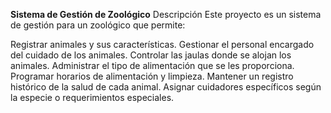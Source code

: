 **Sistema de Gestión de Zoológico**
Descripción
Este proyecto es un sistema de gestión para un zoológico que permite:

Registrar animales y sus características.
Gestionar el personal encargado del cuidado de los animales.
Controlar las jaulas donde se alojan los animales.
Administrar el tipo de alimentación que se les proporciona.
Programar horarios de alimentación y limpieza.
Mantener un registro histórico de la salud de cada animal.
Asignar cuidadores específicos según la especie o requerimientos especiales.
